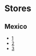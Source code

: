 Stores
==

## Mexico

- [1](http://blastbot.io/)
- [2](http://www.techmind.mx/)
- [3](https://hetpro-store.com)